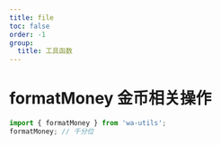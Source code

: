 ```yaml
---
title: file
toc: false
order: -1
group:
  title: 工具函数
---
```


# formatMoney 金币相关操作

```typescript
import { formatMoney } from 'wa-utils';
formatMoney; // 千分位
```
